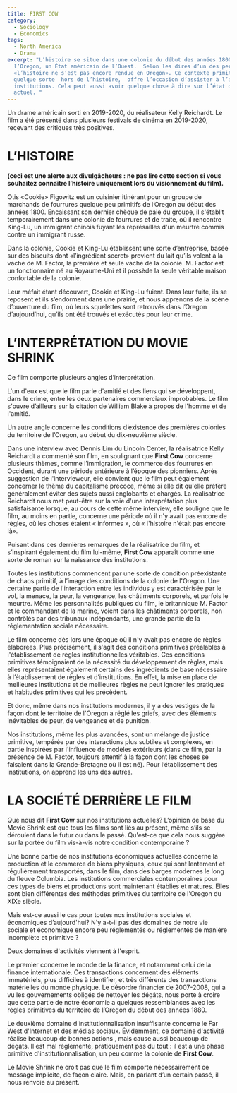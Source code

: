 ```yaml
---
title: FIRST COW
category:
  - Sociology
  - Economics
tags:
  - North America
  - Drama
excerpt: "L’histoire se situe dans une colonie du début des années 1800 dans
  l’Oregon, un État américain de l’Ouest.  Selon les dires d’un des personnages,
  «l’histoire ne s’est pas encore rendue en Oregon». Ce contexte primitif, en
  quelque sorte  hors de l’histoire,  offre l’occasion d’assister à l’aube des
  institutions. Cela peut aussi avoir quelque chose à dire sur l’état des choses
  actuel. "
---
```

Un drame américain sorti en 2019-2020, du réalisateur Kelly Reichardt. Le film a été présenté dans plusieurs festivals de cinéma en 2019-2020, recevant des critiques très positives.

# L’HISTOIRE

**(ceci est une alerte aux divulgâcheurs : ne pas lire cette section si vous souhaitez connaître l’histoire uniquement lors du visionnement du film).**

Otis «Cookie» Figowitz est un cuisinier itinérant pour un groupe de marchands de fourrures quelque peu primitifs de l’Oregon au début des années 1800. Encaissant son dernier chèque de paie du groupe, il s'établit temporairement dans une colonie de fourrures et de traite, où il rencontre King-Lu, un immigrant chinois fuyant les représailles d'un meurtre commis contre un immigrant russe.

Dans la colonie, Cookie et King-Lu établissent une sorte d’entreprise, basée sur des biscuits dont «l’ingrédient secret» provient du lait qu’ils volent à la vache de M. Factor, la première et seule vache de la colonie. M. Factor est un fonctionnaire né au Royaume-Uni et il possède la seule véritable maison confortable de la colonie.

Leur méfait étant découvert, Cookie et King-Lu fuient. Dans leur fuite, ils se reposent et  ils s’endorment dans une prairie, et nous apprenons de la scène d’ouverture du film, où leurs squelettes sont retrouvés dans l’Oregon d’aujourd’hui, qu’ils ont été trouvés et exécutés pour leur crime. 

# L’INTERPRÉTATION DU MOVIE SHRINK

Ce film comporte plusieurs angles d’interprétation.

L'un d'eux est que le film parle d'amitié et des liens qui se développent, dans le crime, entre les deux partenaires commerciaux improbables. Le film s'ouvre d’ailleurs sur la citation de William Blake à propos de l'homme et de l'amitié.

Un autre angle concerne les conditions d’existence des premières colonies du territoire de l’Oregon, au début du dix-neuvième siècle.

Dans une interview avec Dennis Lim du Lincoln Center, la réalisatrice Kelly Reichardt a commenté son film, en soulignant que **First Cow** concerne plusieurs thèmes, comme l’immigration, le commerce des fourrures en Occident, durant une période antérieure à l’époque des pionniers. Après suggestion de l'intervieweur, elle convient que le film peut également concerner le thème du capitalisme précoce, même si elle dit qu'elle préfère généralement éviter des sujets aussi englobants et chargés. La réalisatrice Reichardt nous met peut-être sur la voie d'une interprétation plus satisfaisante lorsque, au cours de cette même interview, elle souligne que le film, au moins en partie, concerne une période où il n'y avait pas encore de règles, où les choses étaient « informes », où « l'histoire n'était pas encore là».

Puisant dans ces dernières remarques de la réalisatrice du film, et s’inspirant également du film lui-même, **First Cow** apparaît comme une sorte de roman sur la naissance des institutions.

Toutes les institutions commencent par une sorte de condition préexistante de chaos primitif, à l’image des conditions de la colonie de l'Oregon. Une certaine partie de l'interaction entre les individus y  est caractérisée par le vol, la menace, la peur, la vengeance, les châtiments corporels, et parfois le meurtre. Même les personnalités publiques du film, le britannique M. Factor et le commandant de la marine, voient dans les châtiments corporels, non contrôlés par des tribunaux indépendants, une grande partie de la réglementation sociale nécessaire. 

Le film concerne dès lors une époque où il n'y avait pas encore de règles élaborées. Plus précisément, il s'agit des conditions primitives préalables à l'établissement de règles institutionnelles véritables. Ces conditions primitives témoignaient de la nécessité du développement de règles, mais elles représentaient également certains des ingrédients de base nécessaire à l’établissement de règles et d’institutions.
En effet, la mise en place de meilleures institutions et de meilleures règles ne peut ignorer les pratiques et habitudes primitives qui les précèdent.

Et donc, même dans nos institutions modernes, il y a des vestiges de la façon dont le territoire de l'Oregon a réglé les griefs, avec des éléments inévitables de peur, de vengeance et de punition.

Nos institutions, même les plus avancées, sont un mélange de justice primitive, tempérée par des interactions plus subtiles et complexes, en partie inspirées par l'influence de modèles extérieurs (dans ce film, par la présence de M. Factor, toujours attentif à la façon dont les choses se faisaient dans la Grande-Bretagne où il est né). Pour l’établissement des institutions, on apprend les uns des autres. 

# LA SOCIÉTÉ DERRIÈRE LE FILM

Que nous dit **First Cow** sur nos institutions actuelles? L’opinion de base du Movie Shrink est que tous les films sont liés au présent, même s’ils se déroulent dans le futur ou dans le passé. Qu'est-ce que cela nous suggère sur la portée du film vis-à-vis notre condition contemporaine ?

Une bonne partie de nos institutions économiques actuelles concerne la production et le commerce de biens physiques, ceux qui sont  lentement et régulièrement transportés, dans le film, dans des barges modernes le long du fleuve Columbia. Les institutions commerciales contemporaines pour ces types de biens et productions sont maintenant établies et matures. Elles sont bien différentes des méthodes primitives du territoire de l'Oregon du XIXe siècle.

Mais est-ce aussi le cas pour toutes nos institutions sociales et économiques  d’aujourd'hui? N'y a-t-il pas des domaines de notre vie sociale et économique encore peu réglementés ou réglementés de manière incomplète et primitive ?

Deux domaines d'activités viennent à l'esprit.

Le premier concerne le monde de la finance, et notamment celui de la finance internationale. Ces transactions concernent des éléments immatériels, plus difficiles à identifier, et très différents des transactions matérielles du monde physique. Le désordre financier de 2007-2008, qui a vu les gouvernements obligés de nettoyer les dégâts, nous porte à croire que cette partie de notre économie a quelques ressemblances avec les règles primitives du territoire de l’Oregon du début des années 1880.

Le deuxième domaine d'institutionnalisation insuffisante concerne le Far West d'Internet et des médias sociaux. Évidemment, ce domaine d'activité réalise  beaucoup de bonnes actions , mais cause aussi beaucoup de dégâts. Il est mal réglementé, pratiquement pas du tout : il est à une phase primitive d'institutionnalisation, un peu comme la colonie de **First Cow**.

Le Movie Shrink ne croit pas que le film comporte nécessairement ce message implicite, de façon claire. Mais, en parlant d’un certain passé, il nous renvoie au présent. 
